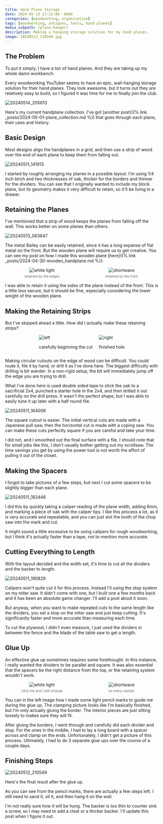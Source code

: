 ```yaml
---
title: Hand Plane Storage
date: 2024-05-13 17:22:00 -0600
categories: [woodworking, organization]
tags: [woodworking, antiques, tools, hand planes]
media_subpath: /plane-hanger/
description: Making a hanging storage solution for my hand planes.
image: 20240512_210549.jpg
---
```


<style>
    .grid-2x2 {
        display: grid;
        grid-template-columns: 1fr 1fr;
        grid-template-rows: auto auto;
        column-gap: 20px; /* Keep horizontal gap */
        justify-items: center;
    }
    .grid-3x2 {
        display: grid;
        grid-template-columns: 1fr 1fr 1fr;
        grid-template-rows: auto auto;
        column-gap: 20px; /* Keep horizontal gap */
        justify-items: center;
    }
    .grid-container {
        justify-items: center;
    }
    .grid-container > div {
        display: flex;
        flex-direction: column;
        align-items: center;
        height: 100%; /* Ensure the div takes full height of the grid cell */
        justify-content: flex-end; /* Align items to the bottom */
    }
    .grid-container img {
        width: auto;
        max-width: 100%;
        height: auto;
        object-fit: cover;
        display: block;
        margin-bottom: 5px; /* Small margin to separate the image and caption */
    }
    .grid-container .caption em {
        display: block;
        text-align: center;
        font-style: normal;
        font-size: 80%;
        padding: 0;
        color: #6d6c6c;
    }
</style>

## The Problem
To put it simply, I have a ton of hand planes. And they are taking up my whole damn workbench.

Every woodworking YouTuber seems to have an epic, wall-hanging storage solution for their hand planes. They look awesome, but it turns out they are relatively easy to build, so I figured it was time for me to finally join the club.

![20240514_205613](20240514_205613_background.jpg)

Here's my current handplane collection. I've got [another post]({% link _posts/2024-05-01-plane_collection.md %}) that goes through each plane, their uses and history.

## Basic Design
Most designs align the handplanes in a grid, and then use a strip of wood over the end of each plane to keep them from falling out.

![20240511_141913](20240511_141913.jpg)

I started by roughly arranging my planes in a possible layout. I'm using 1/4 inch birch and two thicknesses of oak, thicker for the borders and thinner for the dividers. You can see that I originally wanted to include my block plane, but its geometry makes it very difficult to retain, so it'll be living in a drawer.

## Retaining the Planes

I've mentioned that a strip of wood keeps the planes from falling off the wall. This works better on some planes than others. 

![20240513_083647](20240513_083647.jpg)

The metal Bailey can be easily retained, since it has a long expanse of flat metal on the front. But the wooden plane will require us to get creative. You can see my post on how I made this wooden plane [here]({% link _posts/2024-04-30-wooden_handplane.md %}).

<div class="grid-container grid-2x2">
    <div>
        <img src="20240513_083716.jpg" alt="white light">
    </div>
    <div>
        <img src="20240513_083825.jpg" alt="shortwave">
    </div>
    <div class="caption">
        <em>retained by the edges</em>
    </div>
    <div class="caption">
        <em>retained by the front</em>
    </div>
</div>


I was able to retain it using the sides of the plane instead of the front. This is a little less secure, but it should be fine, especially considering the lower weight of the wooden plane. 

## Making the Retaining Strips

But I've skipped ahead a little. How did I actually make these retaining strips?

<div style="display: flex; justify-content: center; gap: 20px; align-items: center;">
  <div>
    <img src="plane_circle.jpeg" alt="left" style="height: auto;">
    <p style="text-align: center;">carefully beginning the cut</p>    
  </div>
  <div>
    <img src="20240511_162821.jpg"  alt="right" style="height: auto;">
    <p style="text-align: center;">finished hole</p>
  </div>
</div>

Making circular cutouts on the edge of wood can be difficult. You could route it, file it by hand, or drill it as I've done here. The biggest difficulty with drilling is bit wander. In a non-rigid setup, the bit will immediately jump off the edge you are trying to drill. 

What I've done here is used double sided tape to stick the oak to a sacrificial 2x4, punched a starter hole in the 2x4, and then drilled it out carefully on the drill press. It wasn't the perfect shape, but I was able to easily tune it up later with a half round file.

![20240511_164006](20240511_164006.jpg)

The square cutout is easier. The initial vertical cuts are made with a Japanese pull saw, then the horizontal cut is made with a coping saw. You can make these cuts perfectly square if you are careful and take your time.

I did not, and I smoothed out the final surface with a file. I should note that for small jobs like this, I don't usually bother getting out my scrollsaw. The time savings you get by using the power tool is not worth the effort of pulling it out of the closet.

## Making the Spacers

I forgot to take pictures of a few steps, but next I cut some spacers to be slightly bigger than each plane.

![20240511_182446](20240511_182446.jpg)

I did this by quickly taking a caliper reading of the plane width, adding 6mm, and marking a piece of oak with the caliper tips. I like this process a lot, as it is very accurate and repeatable, and you can just slot the tooth of the chop saw into the mark and cut.

It might sound a little excessive to be using calipers for rough woodworking, but I think it's actually faster than a tape, not to mention more accurate.

## Cutting Everything to Length

With the layout decided and the width set, it's time to cut all the dividers and the backer to length. 

![20240511_190829](20240511_190829_new.jpg)

Calipers won't quite cut it for this process. Instead I'll using the stop system on my miter saw. It didn't come with one, but I built one a few months back and it has been an absolute game changer. I'll add a post about it soon. 

But anyway, when you want to make repeated cuts to the same length like the dividers, you set a stop on the miter saw and just keep cutting. It's significantly faster and more accurate than measuring each time.

To cut the plywood, I didn't even measure, I just used the dividers in between the fence and the blade of the table saw to get a length.

## Glue Up

An effective glue up sometimes requires some forethought. In this instance, I really wanted the dividers to be parallel and square. It was also essential that the spacers be the right distance from the top, or the retaining system wouldn't work.

<div class="grid-container grid-2x2">
    <div>
        <img src="20240512_121507_new.jpg" alt="white light">
    </div>
    <div>
        <img src="20240511_231408_new.jpg" alt="shortwave">
    </div>
    <div class="caption">
        <em>click me and I will enlarge</em>
    </div>
    <div class="caption">
        <em>so many clamps</em>
    </div>
</div>

You can in the left image how I made some light pencil marks to guide me during the glue up. The clamping picture looks like I'm basically finished, but I'm only actually gluing the border. The interior pieces are just sitting loosely to makes sure they will fit.

After gluing the borders, I went through and carefully did each divider and stop. For the ones in the middle, I had to lay a long board with a spacer across and clamp on the ends. Unfortunately, I didn't get a picture of this process. Ultimately, I had to do 3 separate glue ups over the course of a couple days.

## Finishing Steps

![20240512_210549](20240512_210549_cropped.jpg)

Here's the final result after the glue up.

As you can see from the pencil marks, there are actually a few steps left. I still need to sand it, oil it, and then hang it on the wall. 

I'm not really sure how it will be hung. The backer is too thin to counter sink a screw, so I may need to add a cleat or a thicker backer. I'll update this post when I figure it out.
